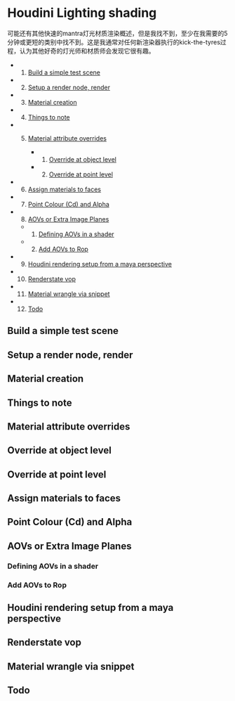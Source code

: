 # Houdini Lighting shading

可能还有其他快速的mantra灯光材质渲染概述，但是我找不到，至少在我需要的5分钟或更短的类别中找不到。这是我通常对任何新渲染器执行的kick-the-tyres过程，认为其他好奇的灯光师和材质师会发现它很有趣。


* 1. [Build a simple test scene]()

* 2. [Setup a render node, render]()

* 3. [Material creation]()

* 4. [Things to note]()

* 5. [Material attribute overrides]()

     * 1. [Override at object level]()
        
     * 2. [Override at point level]()
        
* 6. [Assign materials to faces]()

* 7. [Point Colour (Cd) and Alpha]()

* 8. [AOVs or Extra Image Planes]()

    * 1. [Defining AOVs in a shader]()

    * 2. [Add AOVs to Rop]()

* 9. [Houdini rendering setup from a maya perspective]()

* 10. [Renderstate vop]()

* 11. [Material wrangle via snippet]()

* 12. [Todo]()

## Build a simple test scene

##  Setup a render node, render

##  Material creation

##  Things to note

##  Material attribute overrides

##  Override at object level

##  Override at point level

##  Assign materials to faces

##  Point Colour (Cd) and Alpha

##  AOVs or Extra Image Planes

### Defining AOVs in a shader

### Add AOVs to Rop

##  Houdini rendering setup from a maya perspective

##  Renderstate vop

##  Material wrangle via snippet

##  Todo



